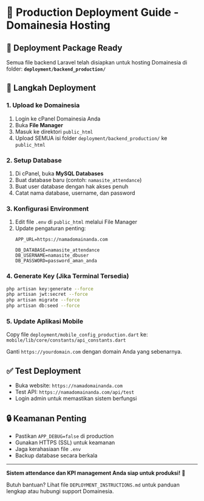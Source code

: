 # 🚀 Production Deployment Guide - Domainesia Hosting

## 📁 Deployment Package Ready

Semua file backend Laravel telah disiapkan untuk hosting Domainesia di folder:
**`deployment/backend_production/`**

## 🎯 Langkah Deployment

### 1. **Upload ke Domainesia**
1. Login ke cPanel Domainesia Anda
2. Buka **File Manager** 
3. Masuk ke direktori `public_html`
4. Upload SEMUA isi folder `deployment/backend_production/` ke `public_html`

### 2. **Setup Database**
1. Di cPanel, buka **MySQL Databases**
2. Buat database baru (contoh: `namasite_attendance`)
3. Buat user database dengan hak akses penuh
4. Catat nama database, username, dan password

### 3. **Konfigurasi Environment**
1. Edit file `.env` di `public_html` melalui File Manager
2. Update pengaturan penting:
   ```
   APP_URL=https://namadomainanda.com
   
   DB_DATABASE=namasite_attendance
   DB_USERNAME=namasite_dbuser
   DB_PASSWORD=password_aman_anda
   ```

### 4. **Generate Key (Jika Terminal Tersedia)**
```bash
php artisan key:generate --force
php artisan jwt:secret --force
php artisan migrate --force
php artisan db:seed --force
```

### 5. **Update Aplikasi Mobile**
Copy file `deployment/mobile_config_production.dart` ke:
`mobile/lib/core/constants/api_constants.dart`

Ganti `https://yourdomain.com` dengan domain Anda yang sebenarnya.

## ✅ Test Deployment

- Buka website: `https://namadomainanda.com`
- Test API: `https://namadomainanda.com/api/test`
- Login admin untuk memastikan sistem berfungsi

## 🔒 Keamanan Penting

- Pastikan `APP_DEBUG=false` di production
- Gunakan HTTPS (SSL) untuk keamanan
- Jaga kerahasiaan file `.env`
- Backup database secara berkala

---

**Sistem attendance dan KPI management Anda siap untuk produksi!** 🎉

Butuh bantuan? Lihat file `DEPLOYMENT_INSTRUCTIONS.md` untuk panduan lengkap atau hubungi support Domainesia.